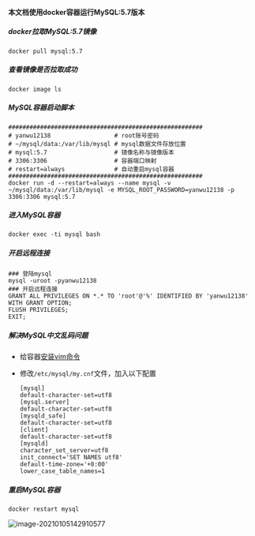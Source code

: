 #### 本文档使用docker容器运行MySQL:5.7版本

##### docker拉取MySQL:5.7镜像

```shell
docker pull mysql:5.7
```

##### 查看镜像是否拉取成功

```shell
docker image ls
```

##### MySQL容器启动脚本

```shell
#######################################################
# yanwu12138                  # root账号密码
# ~/mysql/data:/var/lib/mysql # mysql数据文件存放位置
# mysql:5.7                   # 镜像名称与镜像版本
# 3306:3306                   # 容器端口映射
# restart=always              # 自动重启mysql容器
#######################################################
docker run -d --restart=always --name mysql -v ~/mysql/data:/var/lib/mysql -e MYSQL_ROOT_PASSWORD=yanwu12138 -p 3306:3306 mysql:5.7
```

##### 进入MySQL容器

```shell
docker exec -ti mysql bash
```

##### 开启远程连接

```shell
### 登陆mysql
mysql -uroot -pyanwu12138
### 开启远程连接
GRANT ALL PRIVILEGES ON *.* TO 'root'@'%' IDENTIFIED BY 'yanwu12138' WITH GRANT OPTION;
FLUSH PRIVILEGES;
EXIT;
```

##### 解决MySQL中文乱码问题

-   给容器[安装vim命令](./docker安装vim.md)

-   修改`/etc/mysql/my.cnf`文件，加入以下配置

    ```shell
    [mysql]
    default-character-set=utf8
    [mysql.server]
    default-character-set=utf8
    [mysqld_safe]
    default-character-set=utf8
    [client]
    default-character-set=utf8
    [mysqld]
    character_set_server=utf8
    init_connect='SET NAMES utf8'
    default-time-zone='+8:00'
    lower_case_table_names=1
    ```

##### 重启MySQL容器

```shell
docker restart mysql
```

![image-20210105142910577](https://typroa12138.oss-cn-hangzhou.aliyuncs.com/image/2021/01/2021010514291010.png)